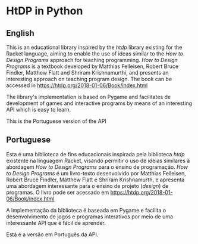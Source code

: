 # HtDP in Python

## English

This is an educational library inspired by the _htdp_ library existing for the Racket language, aiming to enable the use of ideas similar to the _How to Design Programs_ approach for teaching programming. _How to Design Programs_ is a textbook developed by Matthias Felleisen, Robert Bruce Findler, Matthew Flatt and Shriram Krishnamurthi, and presents an interesting approach on teaching program design. The book can be accessed in https://htdp.org/2018-01-06/Book/index.html

The library's implementation is based on Pygame and facilitates de development of games and interactive programs by means of an interesting API which is easy to learn.

This is the Portuguese version of the API

## Portuguese

Esta é uma biblioteca de fins educacionais inspirada pela biblioteca _htdp_ existente na linguagem Racket, visando permitir o uso de ideias similares à abordagem _How to Design Programs_ para o ensino de programação. _How to Design Programs_ é um livro-texto desenvolvido por Matthias Felleisen, Robert Bruce Findler, Matthew Flatt e Shriram Krishnamurth, e apresenta uma abordagem interessante para o ensino de projeto (_design_) de programas. O livro pode ser acessado em https://htdp.org/2018-01-06/Book/index.html

A implementação da biblioteca é baseada em Pygame e facilita o desenvolvimento de jogos e programas interativos por meio de uma interessante API que é fácil de aprender.

Está é a versão em Português da API.  